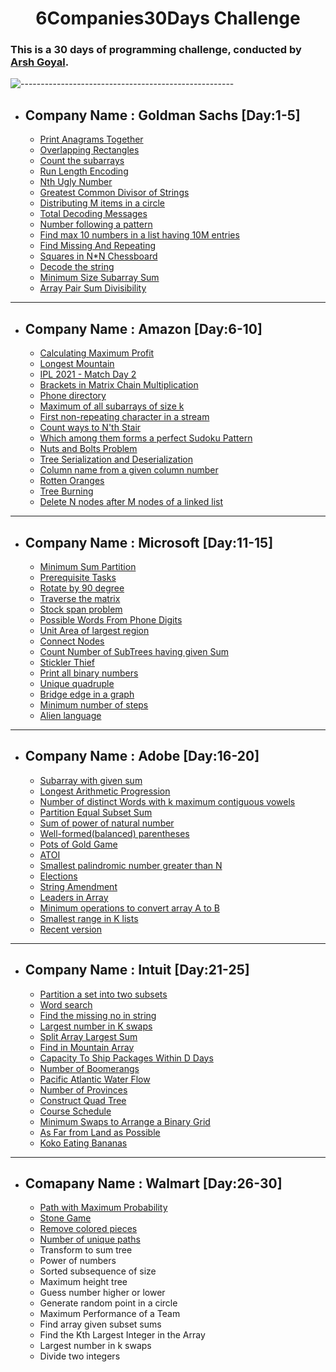 ## <h1 align="center">6Companies30Days Challenge</h1>

### This is a 30 days of programming challenge, conducted by [Arsh Goyal](https://bit.ly/arshgoyalyt). 

![-----------------------------------------------------](https://raw.githubusercontent.com/andreasbm/readme/master/assets/lines/rainbow.png)
- ## Company Name : Goldman Sachs [Day:1-5]
  - [Print Anagrams Together](https://github.com/pilipi-puu-puu/6companies30Days/blob/main/Goldman%20Sachs/print_anagram.cpp)
  - [Overlapping Rectangles](https://github.com/pilipi-puu-puu/6companies30Days/blob/main/Goldman%20Sachs/overlapping_rectangles.cpp)
  - [Count the subarrays](https://github.com/pilipi-puu-puu/6companies30Days/blob/main/Goldman%20Sachs/Count_the_subarrays.cpp)
  - [Run Length Encoding](https://github.com/pilipi-puu-puu/6companies30Days/blob/main/Goldman%20Sachs/run_length_encoding.cpp)
  - [Nth Ugly Number](https://github.com/pilipi-puu-puu/6companies30Days/blob/main/Goldman%20Sachs/ugly_number.cpp)
  - [Greatest Common Divisor of Strings](https://github.com/pilipi-puu-puu/6companies30Days/blob/main/Goldman%20Sachs/greatest_common_div.cpp)
  - [Distributing M items in a circle](https://github.com/pilipi-puu-puu/6companies30Days/blob/main/Goldman%20Sachs/distribute_mitems.cpp)
  - [Total Decoding Messages](https://github.com/pilipi-puu-puu/6companies30Days/blob/main/Goldman%20Sachs/total_decoding_msg.cpp)
  - [Number following a pattern](https://github.com/pilipi-puu-puu/6companies30Days/blob/main/Goldman%20Sachs/number_following_pattern.cpp)
  - [Find max 10 numbers in a list having 10M entries](https://github.com/pilipi-puu-puu/6companies30Days/blob/main/Goldman%20Sachs/max_10_num_in_list.cpp)
  - [Find Missing And Repeating](https://github.com/pilipi-puu-puu/6companies30Days/blob/main/Goldman%20Sachs/find_missing_repeating.cpp)
  - [Squares in N*N Chessboard](https://github.com/pilipi-puu-puu/6companies30Days/blob/main/Goldman%20Sachs/squares_in_chessboard.cpp)
  - [Decode the string](https://github.com/pilipi-puu-puu/6companies30Days/blob/main/Goldman%20Sachs/decode_the_string.cpp)
  - [Minimum Size Subarray Sum](https://github.com/pilipi-puu-puu/6companies30Days/blob/main/Goldman%20Sachs/minimum_size_subarrays.cpp)
  - [Array Pair Sum Divisibility](https://github.com/pilipi-puu-puu/6companies30Days/blob/main/Goldman%20Sachs/pair_sum_divisibility.cpp)

---
    
- ## Company Name : Amazon [Day:6-10]
  - [Calculating Maximum Profit](https://github.com/pilipi-puu-puu/6companies30Days/blob/main/Amazon/maximum_profit.cpp)
  - [Longest Mountain](https://github.com/pilipi-puu-puu/6companies30Days/blob/main/Amazon/longest_mountain.cpp)
  - [IPL 2021 - Match Day 2](https://github.com/pilipi-puu-puu/6companies30Days/blob/main/Amazon/IPL_2021.cpp)
  - [Brackets in Matrix Chain Multiplication](https://github.com/pilipi-puu-puu/6companies30Days/blob/main/Amazon/matrix_chain.cpp)
  - [Phone directory](https://github.com/pilipi-puu-puu/6companies30Days/blob/main/Amazon/phone_directory.cpp)
  - [Maximum of all subarrays of size k](https://github.com/pilipi-puu-puu/6companies30Days/blob/main/Amazon/max_subarray.cpp)
  - [First non-repeating character in a stream](https://github.com/pilipi-puu-puu/6companies30Days/blob/main/Amazon/non_repeating.cpp)
  - [Count ways to N'th Stair](https://github.com/pilipi-puu-puu/6companies30Days/blob/main/Amazon/Nth_stair.cpp)
  - [Which among them forms a perfect Sudoku Pattern](https://github.com/pilipi-puu-puu/6companies30Days/blob/main/Amazon/validSudoku.cpp)
  - [Nuts and Bolts Problem](https://github.com/pilipi-puu-puu/6companies30Days/blob/main/Amazon/nuts_bolts.cpp)
  - [Tree Serialization and Deserialization](https://github.com/pilipi-puu-puu/6companies30Days/blob/main/Amazon/serialize_deserialize.cpp)
  - [Column name from a given column number](https://github.com/pilipi-puu-puu/6companies30Days/blob/main/Amazon/coloumn_number.cpp)
  - [Rotten Oranges](https://github.com/pilipi-puu-puu/6companies30Days/blob/main/Amazon/rottenoranges.cpp)
  - [Tree Burning ](https://github.com/pilipi-puu-puu/6companies30Days/blob/main/Amazon/burningTree.cpp)
  - [Delete N nodes after M nodes of a linked list](https://github.com/pilipi-puu-puu/6companies30Days/blob/main/Amazon/delete_N_nodes_after_M_nodes.cpp)

---

- ## Company Name : Microsoft [Day:11-15]
  - [Minimum Sum Partition](https://github.com/pilipi-puu-puu/6companies30Days/blob/main/Microsoft/Min_sum_partition.cpp)
  - [Prerequisite Tasks](https://github.com/pilipi-puu-puu/6companies30Days/blob/main/Microsoft/Prerequisite_tasks.cpp)
  - [Rotate by 90 degree](https://github.com/pilipi-puu-puu/6companies30Days/blob/main/Microsoft/rotate_90.cpp)
  - [Traverse the matrix](https://github.com/pilipi-puu-puu/6companies30Days/blob/main/Microsoft/spirally_traverse_matrix.cpp)
  - [Stock span problem](https://github.com/pilipi-puu-puu/6companies30Days/blob/main/Microsoft/stock_span.cpp)
  - [Possible Words From Phone Digits](https://github.com/pilipi-puu-puu/6companies30Days/blob/main/Microsoft/possible_words_frm_phn_digits.cpp)
  - [Unit Area of largest region](https://github.com/pilipi-puu-puu/6companies30Days/blob/main/Microsoft/unit_area_largest_region.cpp)
  - [Connect Nodes](https://github.com/pilipi-puu-puu/6companies30Days/blob/main/Microsoft/connect_nodes.cpp)
  - [Count Number of SubTrees having given Sum](https://github.com/pilipi-puu-puu/6companies30Days/blob/main/Microsoft/count_subtrees.cpp)
  - [Stickler Thief](https://github.com/pilipi-puu-puu/6companies30Days/blob/main/Microsoft/Stickler_thief.cpp)
  - [Print all binary numbers](https://github.com/pilipi-puu-puu/6companies30Days/blob/main/Microsoft/binary_numbers.cpp)
  - [Unique quadruple](https://github.com/pilipi-puu-puu/6companies30Days/blob/main/Microsoft/unique_quadruple.cpp)
  - [Bridge edge in a graph](https://github.com/pilipi-puu-puu/6companies30Days/blob/main/Microsoft/bridge_edges_graph.cpp)
  - [Minimum number of steps](https://github.com/pilipi-puu-puu/6companies30Days/blob/main/Microsoft/min_steps.cpp)
  - [Alien language](https://github.com/pilipi-puu-puu/6companies30Days/blob/main/Microsoft/alien_dictionary.cpp)

---

- ## Company Name : Adobe [Day:16-20]
  - [Subarray with given sum](https://github.com/pilipi-puu-puu/6companies30Days/blob/main/Adobe/Subarray_with_given_sum.cpp)
  - [Longest Arithmetic Progression](https://github.com/pilipi-puu-puu/6companies30Days/blob/main/Adobe/LLAP.cpp)
  - [Number of distinct Words with k maximum contiguous vowels](https://github.com/pilipi-puu-puu/6companies30Days/blob/main/Adobe/Distinctwords.cpp)
  - [Partition Equal Subset Sum](https://github.com/pilipi-puu-puu/6companies30Days/blob/main/Adobe/partitionequal_subset_sum.cpp)
  - [Sum of power of natural number](https://github.com/pilipi-puu-puu/6companies30Days/blob/main/Adobe/sum_of_power_of_natural_num.cpp)
  - [Well-formed(balanced) parentheses](https://github.com/pilipi-puu-puu/6companies30Days/blob/main/Adobe/generate_parenthesis.cpp)
  - [Pots of Gold Game](https://github.com/pilipi-puu-puu/6companies30Days/blob/main/Adobe/pots_of_gold_game.cpp)
  - [ATOI](https://github.com/pilipi-puu-puu/6companies30Days/blob/main/Adobe/ATOI.cpp)
  - [Smallest palindromic number greater than N ](https://github.com/pilipi-puu-puu/6companies30Days/blob/main/Adobe/higher_palindrome_number.cpp)
  - [Elections](https://github.com/pilipi-puu-puu/6companies30Days/blob/main/Adobe/Elections.cpp)
  - [String Amendment](https://github.com/pilipi-puu-puu/6companies30Days/blob/main/Adobe/String%20Amendment.cpp)
  - [Leaders in Array](https://github.com/pilipi-puu-puu/6companies30Days/blob/main/Adobe/leaders_in_array.cpp)
  - [Minimum operations to convert array A to B](https://github.com/pilipi-puu-puu/6companies30Days/blob/main/Adobe/min_operations.cpp)
  - [Smallest range in K lists](https://github.com/pilipi-puu-puu/6companies30Days/blob/main/Adobe/smallest_range.cpp)
  - [Recent version](https://github.com/pilipi-puu-puu/6companies30Days/blob/main/Adobe/recent_version.cpp)


---

- ## Company Name : Intuit [Day:21-25]
  - [Partition a set into two subsets](https://github.com/pilipi-puu-puu/6companies30Days/blob/main/Intuit/Set_partition.cpp)
  - [Word search](https://github.com/pilipi-puu-puu/6companies30Days/blob/main/Intuit/word_search.cpp)
  - [Find the missing no in string](https://github.com/pilipi-puu-puu/6companies30Days/blob/main/Intuit/Missing_no_in_string.cpp)
  - [Largest number in K swaps](https://github.com/pilipi-puu-puu/6companies30Days/blob/main/Intuit/largestnum_k_swaps.cpp)
  - [Split Array Largest Sum](https://github.com/pilipi-puu-puu/6companies30Days/blob/main/Intuit/split_array.cpp)
  - [Find in Mountain Array](https://github.com/pilipi-puu-puu/6companies30Days/blob/main/Intuit/find_in_mountain_array.cpp)
  - [Capacity To Ship Packages Within D Days](https://github.com/pilipi-puu-puu/6companies30Days/blob/main/Intuit/ship_packages.cpp)
  - [Number of Boomerangs](https://github.com/pilipi-puu-puu/6companies30Days/blob/main/Intuit/no_of_boomerang.cpp)
  - [Pacific Atlantic Water Flow](https://github.com/pilipi-puu-puu/6companies30Days/blob/main/Intuit/pacifice_atlantic_waterflow.cpp)
  - [Number of Provinces](https://github.com/pilipi-puu-puu/6companies30Days/blob/main/Intuit/no_of_provinces.cpp)
  - [Construct Quad Tree](https://github.com/pilipi-puu-puu/6companies30Days/blob/main/Intuit/quad_tree.cpp)
  - [Course Schedule](https://github.com/pilipi-puu-puu/6companies30Days/blob/main/Intuit/course_schedule.cpp)
  - [Minimum Swaps to Arrange a Binary Grid](https://github.com/pilipi-puu-puu/6companies30Days/blob/main/Intuit/minimum_swaps.cpp)
  - [As Far from Land as Possible](https://github.com/pilipi-puu-puu/6companies30Days/blob/main/Intuit/asfarpossible.cpp)
  - [Koko Eating Bananas](https://github.com/pilipi-puu-puu/6companies30Days/blob/main/Intuit/koko_eating_banana.cpp)

---

- ## Comapany Name : Walmart [Day:26-30]
  - [Path with Maximum Probability](https://github.com/pilipi-puu-puu/6companies30Days/blob/main/Walmart/path_max_prob.cpp)
  - [Stone Game](https://github.com/pilipi-puu-puu/6companies30Days/blob/main/Walmart/stonegame.cpp)
  - [Remove colored pieces](https://github.com/pilipi-puu-puu/6companies30Days/blob/main/Walmart/removed_color.cpp)
  - [Number of unique paths](https://github.com/pilipi-puu-puu/6companies30Days/blob/main/Walmart/no_of_unique_paths.cpp)
  - Transform to sum tree
  - Power of numbers
  - Sorted subsequence of size
  - Maximum height tree
  - Guess number higher or lower
  - Generate random point in a circle
  - Maximum Performance of a Team
  - Find array given subset sums
  - Find the Kth Largest Integer in the Array
  - Largest number in k swaps
  - Divide two integers
